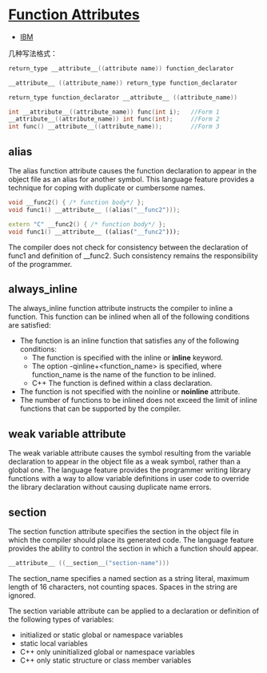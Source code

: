 # [Function Attributes](https://gcc.gnu.org/onlinedocs/gcc/Function-Attributes.html)

- [IBM](https://www.ibm.com/docs/en/xl-c-and-cpp-aix/16.1?topic=compatibility-function-attributes)

几种写法格式：

```c
return_type __attribute__((attribute name)) function_declarator

__attribute__ ((attribute_name)) return_type function_declarator

return_type function_declarator __attribute__ ((attribute_name))
```

```c
int __attribute__((attribute_name)) func(int i);   //Form 1
__attribute__((attribute_name)) int func(int);     //Form 2
int func() __attribute__((attribute_name));        //Form 3
```

## alias

The alias function attribute causes the function declaration to appear in the object file as an alias for another symbol. This language feature provides a technique for coping with duplicate or cumbersome names.

```c
void __func2() { /* function body*/ };
void func1() __attribute__ ((alias("__func2")));
```

```cpp
extern "C" __func2() { /* function body*/ };
void func1() __attribute__ ((alias("__func2")));
```

The compiler does not check for consistency between the declaration of func1 and definition of __func2. Such consistency remains the responsibility of the programmer.

## always_inline

The always_inline function attribute instructs the compiler to inline a function. This function can be inlined when all of the following conditions are satisfied:

* The function is an inline function that satisfies any of the following conditions:
  * The function is specified with the inline or __inline__ keyword.
  * The option -qinline+<function_name> is specified, where function_name is the name of the function to be inlined.
  * C++ The function is defined within a class declaration.
* The function is not specified with the noinline or __noinline__ attribute.
* The number of functions to be inlined does not exceed the limit of inline functions that can be supported by the compiler.

## weak variable attribute

The weak variable attribute causes the symbol resulting from the variable declaration to appear in the object file as a weak symbol, rather than a global one. The language feature provides the programmer writing library functions with a way to allow variable definitions in user code to override the library declaration without causing duplicate name errors.

## section

The section function attribute specifies the section in the object file in which the compiler should place its generated code. The language feature provides the ability to control the section in which a function should appear.

```c
__attribute__ ((__section__("section-name")))
```

The section_name specifies a named section as a string literal, maximum length of 16 characters, not counting spaces. Spaces in the string are ignored.

The section variable attribute can be applied to a declaration or definition of the following types of variables:

- initialized or static global or namespace variables
- static local variables
- C++ only uninitialized global or namespace variables
- C++ only static structure or class member variables

